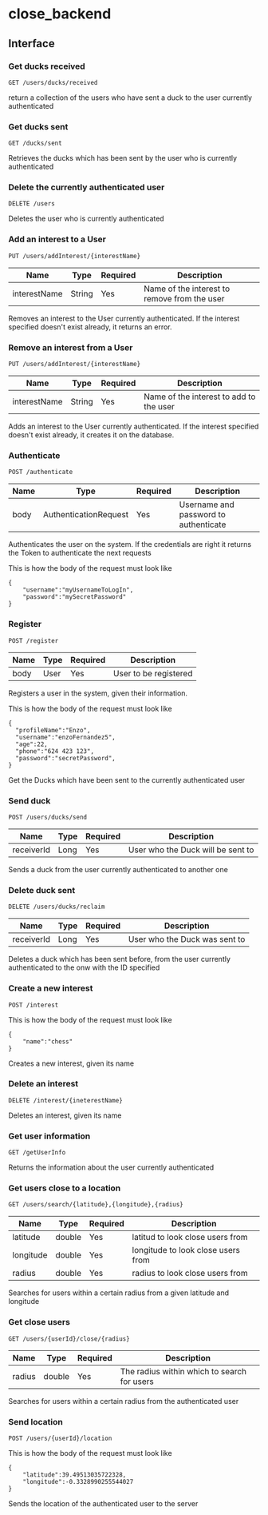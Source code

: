 # close_backend

## Interface

### Get ducks received
`GET /users/ducks/received`

return a collection of the users who have sent a duck to the user currently authenticated

### Get ducks sent
`GET /ducks/sent`

Retrieves the ducks which has been sent by the user who is currently authenticated

### Delete the currently authenticated user
`DELETE /users`

Deletes the user who is currently authenticated

### Add an interest to a User
`PUT /users/addInterest/{interestName}`

| Name         | Type   | Required | Description                                  |
|--------------|--------|----------|----------------------------------------------|
| interestName | String | Yes      | Name of the interest to remove from the user |

Removes an interest to the User currently authenticated. If the interest specified doesn't
exist already, it returns an error.

### Remove an interest from a User
`PUT /users/addInterest/{interestName}`

| Name         | Type   | Required | Description                             |
|--------------|--------|----------|-----------------------------------------|
| interestName | String | Yes      | Name of the interest to add to the user |

Adds an interest to the User currently authenticated. If the interest specified doesn't
exist already, it creates it on the database.

### Authenticate
`POST /authenticate`

| Name | Type                  | Required | Description                           |
|------|-----------------------|----------|---------------------------------------|
| body | AuthenticationRequest | Yes      | Username and password to authenticate |


Authenticates the user on the system. If the credentials are right it returns the Token 
to authenticate the next requests

This is how the body of the request must look like

```
{
    "username":"myUsernameToLogIn",
    "password":"mySecretPassword"
}
```

### Register
`POST /register`

| Name | Type | Required | Description           |
|------|------|----------|-----------------------|
| body | User | Yes      | User to be registered |

Registers a user in the system, given their information.

This is how the body of the request must look like

```
{
  "profileName":"Enzo",
  "username":"enzoFernandez5",
  "age":22,
  "phone":"624 423 123",
  "password":"secretPassword",
}
```



Get the Ducks which have been sent to the currently authenticated user

### Send duck 
`POST /users/ducks/send`

| Name       | Type | Required | Description                       |
|------------|------|----------|-----------------------------------|
| receiverId | Long | Yes      | User who the Duck will be sent to |

Sends a duck from the user currently authenticated to another one

### Delete duck sent
`DELETE /users/ducks/reclaim`

| Name       | Type | Required | Description                   |
|------------|------|----------|-------------------------------|
| receiverId | Long | Yes      | User who the Duck was sent to |

Deletes a duck which has been sent before, from the user currently authenticated to the onw with the ID specified


### Create a new interest
`POST /interest`


This is how the body of the request must look like
```
{
    "name":"chess"
}
```
Creates a new interest, given its name

### Delete an interest
`DELETE /interest/{ineterestName}`


Deletes an interest, given its name

### Get user information
`GET /getUserInfo`

Returns the information about the user currently authenticated

### Get users close to a location
`GET /users/search/{latitude},{longitude},{radius}`

| Name       | Type   | Required | Description                      |
|------------|--------|----------|----------------------------------|
| latitude | double | Yes      | latitud to look close users from |
| longitude | double   | Yes      | longitude to look close users from    |
| radius | double   | Yes      | radius to look close users from    |

Searches for users within a certain radius from a given latitude and longitude

### Get close users
`GET /users/{userId}/close/{radius}`

| Name   | Type   | Required | Description                   |
|--------|--------|----------|-------------------------------|
| radius | double | Yes      |The radius within which to search for users  |

Searches for users within a certain radius from the authenticated user

### Send location
`POST /users/{userId}/location`

This is how the body of the request must look like
```
{
    "latitude":39.49513035722328,
    "longitude":-0.3328990255544027
}
```

Sends the location of the authenticated user to the server

